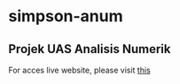 # simpson-anum
<h2>Projek UAS Analisis Numerik</h2>
<p>For acces live website, please visit <a href="https://simpson-anum.netlify.app/">this</a></p>
